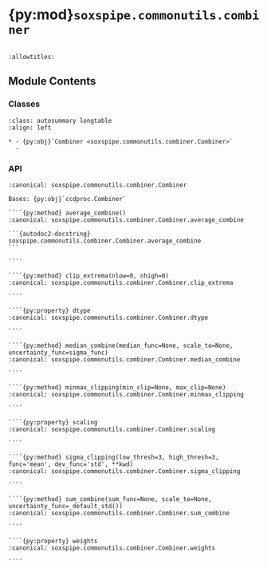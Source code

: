 # {py:mod}`soxspipe.commonutils.combiner`

```{py:module} soxspipe.commonutils.combiner
```

```{autodoc2-docstring} soxspipe.commonutils.combiner
:allowtitles:
```

## Module Contents

### Classes

````{list-table}
:class: autosummary longtable
:align: left

* - {py:obj}`Combiner <soxspipe.commonutils.combiner.Combiner>`
  -
````

### API

`````{py:class} Combiner(ccd_iter, dtype=None)
:canonical: soxspipe.commonutils.combiner.Combiner

Bases: {py:obj}`ccdproc.Combiner`

````{py:method} average_combine()
:canonical: soxspipe.commonutils.combiner.Combiner.average_combine

```{autodoc2-docstring} soxspipe.commonutils.combiner.Combiner.average_combine
```

````

````{py:method} clip_extrema(nlow=0, nhigh=0)
:canonical: soxspipe.commonutils.combiner.Combiner.clip_extrema

````

````{py:property} dtype
:canonical: soxspipe.commonutils.combiner.Combiner.dtype

````

````{py:method} median_combine(median_func=None, scale_to=None, uncertainty_func=sigma_func)
:canonical: soxspipe.commonutils.combiner.Combiner.median_combine

````

````{py:method} minmax_clipping(min_clip=None, max_clip=None)
:canonical: soxspipe.commonutils.combiner.Combiner.minmax_clipping

````

````{py:property} scaling
:canonical: soxspipe.commonutils.combiner.Combiner.scaling

````

````{py:method} sigma_clipping(low_thresh=3, high_thresh=3, func='mean', dev_func='std', **kwd)
:canonical: soxspipe.commonutils.combiner.Combiner.sigma_clipping

````

````{py:method} sum_combine(sum_func=None, scale_to=None, uncertainty_func=_default_std())
:canonical: soxspipe.commonutils.combiner.Combiner.sum_combine

````

````{py:property} weights
:canonical: soxspipe.commonutils.combiner.Combiner.weights

````

`````
